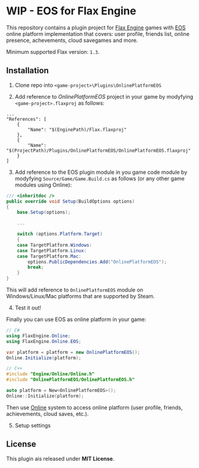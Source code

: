 # WIP - EOS for Flax Engine

This repository contains a plugin project for [Flax Engine](https://flaxengine.com/) games with [EOS](https://dev.epicgames.com/en-US/services) online platform implementation that covers: user profile, friends list, online presence, achevements, cloud savegames and more.

Minimum supported Flax version: `1.3`.

## Installation

1. Clone repo into `<game-project>\Plugins\OnlinePlatformEOS`

2. Add reference to *OnlinePlatformEOS* project in your game by modyfying `<game-project>.flaxproj` as follows:

```
...
"References": [
    {
        "Name": "$(EnginePath)/Flax.flaxproj"
    },
    {
        "Name": "$(ProjectPath)/Plugins/OnlinePlatformEOS/OnlinePlatformEOS.flaxproj"
    }
]
```

3. Add reference to the EOS plugin module in you game code module by modyfying `Source/Game/Game.Build.cs` as follows (or any other game modules using Online):

```cs
/// <inheritdoc />
public override void Setup(BuildOptions options)
{
    base.Setup(options);

    ...

    switch (options.Platform.Target)
    {
    case TargetPlatform.Windows:
    case TargetPlatform.Linux:
    case TargetPlatform.Mac:
        options.PublicDependencies.Add("OnlinePlatformEOS");
        break;
    }
}
```

This will add reference to `OnlinePlatformEOS` module on Windows/Linux/Mac platforms that are supported by Steam.

4. Test it out!

Finally you can use EOS as online platform in your game:

```cs
// C#
using FlaxEngine.Online;
using FlaxEngine.Online.EOS;

var platform = platform = new OnlinePlatformEOS();
Online.Initialize(platform);
```

```cpp
// C++
#include "Engine/Online/Online.h"
#include "OnlinePlatformEOS/OnlinePlatformEOS.h"

auto platform = New<OnlinePlatformEOS>();
Online::Initialize(platform);
```

Then use [Online](https://docs.flaxengine.com/manual/networking/online/index.html) system to access online platform (user profile, friends, achievements, cloud saves, etc.). 

5. Setup settings



## License

This plugin ais released under **MIT License**.

